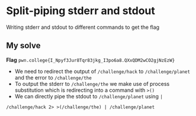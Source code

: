 # Split-piping stderr and stdout

Writing stderr and stdout to different commands to get the flag

## My solve
**Flag** `pwn.college{I_Npyf3Jur8Tqr83jkg_I3po6a8.QXxQDM2wCO2gjNzEzW}`
- We need to redirect the output of `/challenge/hack` to `/challenge/planet` and the error to `/challenge/the`
- To output the stderr to `/challenge/the` we make use of process substitution which is redirecting into a command with `>()`
- We can directly pipe the stdout to `/challenge/planet` using `|`

```
/challenge/hack 2> >(/challenge/the) | /challenge/planet
```